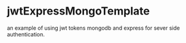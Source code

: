 # jwtExpressMongoTemplate
an example of using jwt tokens mongodb and express for sever side authentication.
